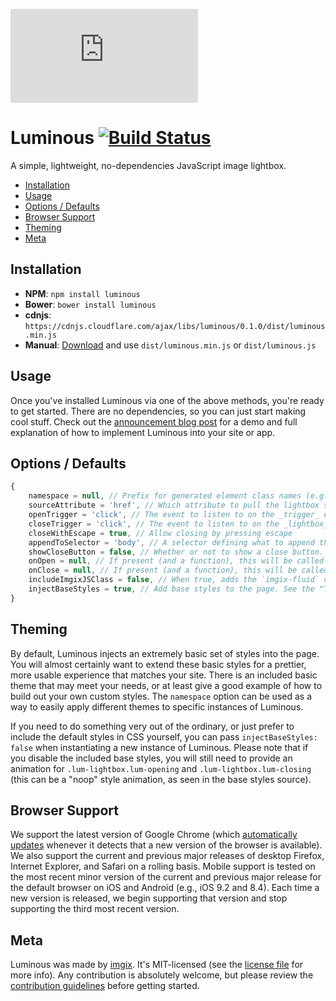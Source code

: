 ![imgix logo](https://assets.imgix.net/imgix-logo-web-2014.pdf?page=2&fm=png&w=200&h=200)

# Luminous [![Build Status](https://travis-ci.org/imgix/luminous.svg?branch=master)](https://travis-ci.org/imgix/luminous)

A simple, lightweight, no-dependencies JavaScript image lightbox.

* [Installation](#installation)
* [Usage](#usage)
* [Options / Defaults](#options-defaults)
* [Browser Support](#browser-support)
* [Theming](#theming)
* [Meta](#meta)


<a name="installation"></a>
## Installation

* **NPM**: `npm install luminous`
* **Bower**: `bower install luminous`
* **cdnjs**: `https://cdnjs.cloudflare.com/ajax/libs/luminous/0.1.0/dist/luminous.min.js`
* **Manual**: [Download](https://github.com/imgix/luminous/archive/master.zip) and use `dist/luminous.min.js` or `dist/luminous.js`


<a name="usage"></a>
## Usage

Once you've installed Luminous via one of the above methods, you're ready to get started. There are no dependencies, so you can just start making cool stuff. Check out the [announcement blog post](http://blog.imgix.com/TODO) for a demo and full explanation of how to implement Luminous into your site or app.


<a name="options-defaults"></a>
## Options / Defaults

``` javascript
{
	namespace = null, // Prefix for generated element class names (e.g. `my-ns` will result in classes such as `my-ns-lightbox`. Default `lum-` prefixed classes will always be added as well
	sourceAttribute = 'href', // Which attribute to pull the lightbox source from
	openTrigger = 'click', // The event to listen to on the _trigger_ element that triggers opening
	closeTrigger = 'click', // The event to listen to on the _lightbox_ element that triggers closing
	closeWithEscape = true, // Allow closing by pressing escape
	appendToSelector = 'body', // A selector defining what to append the lightbox element to
	showCloseButton = false, // Whether or not to show a close button.
	onOpen = null, // If present (and a function), this will be called whenver the lightbox is opened
	onClose = null, // If present (and a function), this will be called whenver the lightbox is closed
	includeImgixJSClass = false, // When true, adds the `imgix-fluid` class to the `img` inside the lightbox
	injectBaseStyles = true, // Add base styles to the page. See the "Theming" section of README.md for more information.
}
```


<a name="theming"></a>
## Theming

By default, Luminous injects an extremely basic set of styles into the page. You will almost certainly want to extend these basic styles for a prettier, more usable experience that matches your site. There is an included basic theme that may meet your needs, or at least give a good example of how to build out your own custom styles. The `namespace` option can be used as a way to easily apply different themes to specific instances of Luminous.

If you need to do something very out of the ordinary, or just prefer to include the default styles in CSS yourself, you can pass `injectBaseStyles: false` when instantiating a new instance of Luminous. Please note that if you disable the included base styles, you will still need to provide an animation for `.lum-lightbox.lum-opening` and `.lum-lightbox.lum-closing` (this can be a "noop" style animation, as seen in the base styles source).


<a name="browser-support"></a>
## Browser Support

We support the latest version of Google Chrome (which [automatically updates](https://support.google.com/chrome/answer/95414) whenever it detects that a new version of the browser is available). We also support the current and previous major releases of desktop Firefox, Internet Explorer, and Safari on a rolling basis. Mobile support is tested on the most recent minor version of the current and previous major release for the default browser on iOS and Android (e.g., iOS 9.2 and 8.4). Each time a new version is released, we begin supporting that version and stop supporting the third most recent version.


<a name="meta"></a>
## Meta

Luminous was made by [imgix](http://imgix.com). It's MIT-licensed (see the [license file](https://github.com/imgix/luminous/blob/master/license.md) for more info). Any contribution is absolutely welcome, but please review the [contribution guidelines](https://github.com/imgix/luminous/blob/master/contributing.md) before getting started.
